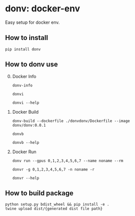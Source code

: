 # donv: docker-env
Easy setup for docker env.

## How to install

```
pip install donv
```

## How to donv use

0. Docker Info

    ```
    donv-info
    ```
    ```
    donvi
    ```
    ```
    donvi --help
    ```

1. Docker Build

    ```
    donv-build --dockerfile ./donvdonv/Dockerfile --image donv/donv:0.0.1
    ```
    ```
    donvb
    ```
    ```
    donvb --help
    ```

2. Docker Run

    ```
    donv run --gpus 0,1,2,3,4,5,6,7 --name noname --rm
    ```
    ```
    donvr -g 0,1,2,3,4,5,6,7 -n noname -r
    ```
    ```
    donvr --help
    ```

## How to build package

```
python setup.py bdist_wheel && pip install -e .
twine upload dist/{generated dist file path}
```
